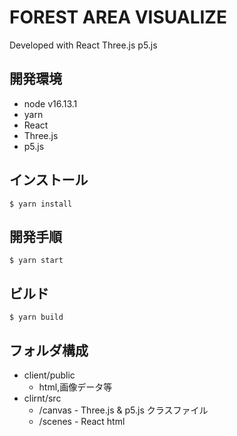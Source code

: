 # FOREST AREA VISUALIZE

Developed with React Three.js p5.js

## 開発環境
- node v16.13.1
- yarn
- React
- Three.js
- p5.js

## インストール
```
$ yarn install
```

## 開発手順
```
$ yarn start
```

## ビルド
```
$ yarn build
```

## フォルダ構成
- client/public
  - html,画像データ等
- clirnt/src
  - /canvas - Three.js & p5.js クラスファイル
  - /scenes - React html
